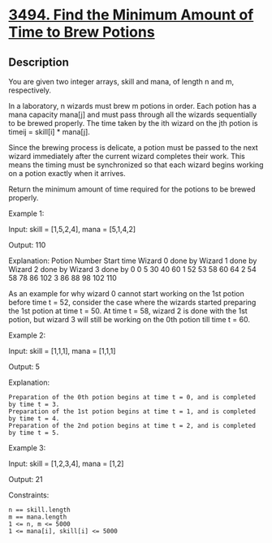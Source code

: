 
<!-- problem:start -->

# [3494. Find the Minimum Amount of Time to Brew Potions](https://leetcode.com/problems/find-the-minimum-amount-of-time-to-brew-potions)

## Description

<!-- description:start -->

You are given two integer arrays, skill and mana, of length n and m, respectively.

In a laboratory, n wizards must brew m potions in order. Each potion has a mana capacity mana[j] and must pass through all the wizards sequentially to be brewed properly. The time taken by the ith wizard on the jth potion is timeij = skill[i] * mana[j].

Since the brewing process is delicate, a potion must be passed to the next wizard immediately after the current wizard completes their work. This means the timing must be synchronized so that each wizard begins working on a potion exactly when it arrives. ​

Return the minimum amount of time required for the potions to be brewed properly.

 

Example 1:

Input: skill = [1,5,2,4], mana = [5,1,4,2]

Output: 110

Explanation:
Potion Number	Start time	Wizard 0 done by	Wizard 1 done by	Wizard 2 done by	Wizard 3 done by
0	0	5	30	40	60
1	52	53	58	60	64
2	54	58	78	86	102
3	86	88	98	102	110

As an example for why wizard 0 cannot start working on the 1st potion before time t = 52, consider the case where the wizards started preparing the 1st potion at time t = 50. At time t = 58, wizard 2 is done with the 1st potion, but wizard 3 will still be working on the 0th potion till time t = 60.

Example 2:

Input: skill = [1,1,1], mana = [1,1,1]

Output: 5

Explanation:

    Preparation of the 0th potion begins at time t = 0, and is completed by time t = 3.
    Preparation of the 1st potion begins at time t = 1, and is completed by time t = 4.
    Preparation of the 2nd potion begins at time t = 2, and is completed by time t = 5.

Example 3:

Input: skill = [1,2,3,4], mana = [1,2]

Output: 21

 

Constraints:

    n == skill.length
    m == mana.length
    1 <= n, m <= 5000
    1 <= mana[i], skill[i] <= 5000



<!-- description:end -->
<!-- problem:end -->
